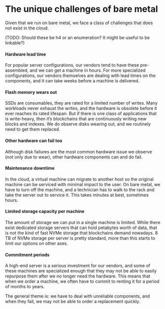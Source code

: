 # The unique challenges of bare metal

Given that we run on bare metal,
we face a class of challenges that does not exist in the cloud.

(TODO: Should these be h4 or an enumeration? It might be useful to be linkable?)

#### Hardware lead time
For popular server configurations,
our vendors tend to have these pre-assembled,
and we can get a machine in hours.
For more specialized configurations,
our vendors themselves are dealing with lead times on the components,
and it can take weeks before a machine is delivered.

#### Flash memory wears out
SSDs are consumables, they are rated for a limited number of writes.
Many workloads never exhaust the writes, and the hardware is obsolete before it ever reaches its rated lifespan.
But if there is one class of applications that is write-heavy,
then it’s blockchains that are continuously writing new blocks and indexes.
We do observe disks wearing out, and we routinely need to get them replaced.

#### Other hardware can fail too
Although disk failures are the most common hardware issue we observe
(not only due to wear),
other hardware components can and do fail.

#### Maintenance downtime
In the cloud, a virtual machine can migrate to another host
so the original machine can be serviced with minimal impact to the user.
On bare metal, we have to turn off the machine,
and a technician has to walk to the rack and take the server out to service it.
This takes minutes at best, sometimes hours.

#### Limited storage capacity per machine
The amount of storage we can put in a single machine is limited.
While there exist dedicated storage servers that can hold petabytes worth of data,
that is not the kind of fast NVMe storage that blockchains demand nowadays.
8 TB of NVMe storage per server is pretty standard,
more than this starts to limit our options on other axes.

#### Commitment periods
A high-end server is a serious investment for our vendors,
and some of these machines are specialized enough
that they may not be able to easily repurpose them after we no longer need the hardware.
This means that when we order a machine,
we often have to commit to renting it for a period of months to years.

The general theme is: we have to deal with unreliable components,
and when they fail, we may not be able to order a replacement quickly. 

